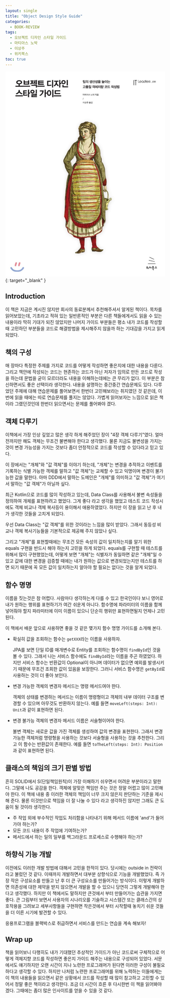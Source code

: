 ```yaml
---
layout: single
title: "Object Design Style Guide"
categories:
  - BOOK-REVIEW
tags:
  - 오브젝트 디자인 스타일 가이드
  - 마티아스 노박
  - 이상주
  - 위키북스
toc: true
---
```


[![Object Design Style Guide](/assets/images/books/object-design-style-guide.jpeg)](http://image.yes24.com/goods/91167539/800x0){: target="\_blank" }

## Introduction

이 책은 지금은 계시진 않지만 회사의 동료분께서 추천해주셔서 알게된 책이다. 목차를 읽어보았는데, 기초라고 적혀 있는 일반론적인 부분은 다른 책들에게서도 읽을 수 있는 내용이라 딱히 기대가 되진 않았지만 나머지 가이드 부분들은 평소 내가 코드를 작성할 때 고민하던 부분들을 코드로 해결방법을 제시해주지 않을까 하는 기대감을 가지고 읽게 되었다.

## 책의 구성

매 장마다 특정한 주제를 가지로 코드를 어떻게 작성하면 좋은지에 대한 내용을 다룬다. 그리고 책안에 작성되는 코드는 현존하는 코드가 아닌 저자가 임의로 만든 코드로 작성을 하는데 문법을 굳이 모르더라도 내용을 이해하는데에는 큰 무리가 없다. 이 부분은 참신하면서도 좋은 선택이라 생각한다. 내용을 설명하는 중간중간 연습문제도 있다. 다루었던 주제에 대해 연습문제를 풀어보면서 한번더 고민해보라는 취지였던 것 같은데, 이번에 읽을 때에는 따로 연습문제를 풀지는 않았다. 가볍게 읽어보자는 느낌으로 읽은 책이라 그랬던것인데 한번더 읽으면서는 문제를 풀어봐야 겠다.

## 객체 다루기

이책에서 가장 인상 깊었고 많은 생각 하게 해주었던 장이 "4장 객체 다루기"였다. 얼마전까지만 해도 객체는 무조건 불변해야 한다고 생각했다. 물론 지금도 불변성을 가지는 것이 변경 가능성을 가지는 것보다 좀더 안정적으로 코드를 작성할 수 있다라고 믿고 있다.

이 장에서는 "개체"와 "값 객체"를 이야기 하는데, "개체"는 변경을 추적하고 이벤트를 기록하는 식별 가능한 객체를 말하고 "값 객체"는 교체할 수 있고 익명이며 변경이 불가능한 값을 말한다. 아마 DDD에서 말하는 도메인은 "개체"를 의미하고 "값 객체"가 여기서 말하는 "값 객체"가 아닐까 싶다.

최근 Kotlin으로 코드를 많이 작성하고 있는데, Data Class를 사용해서 불변 속성들을 정의하여 개체를 표현하려고 했었다. 그게 좋다 라고 생각을 했었고 테스트 코드 작성시에도 객체 비교나 객체 복사등이 용이해서 애용하였었다. 하지만 이 장을 읽고 난 후 내가 생각한 것들을 고치게 되었다. 

우선 Data Class는 "값 객체"를 위한 것이라는 느낌을 많이 받았다. 그래서 동등성 비교나 객체 복사기능들을 기본적으로 제공해 주지 않았나 싶다. 

그리고 "개체"를 표현할때에는 무조건 모든 속성의 값이 일치하는지를 알기 위한 equals 구현을 반드시 해야 하는지 고민을 하게 되었다. equals를 구현할 때 테스트를 위해서 많이 구현했었는데, 어떻게 보면 "개체"는 식별자가 동일하면 같은 "개체"일 수 있고 값에 대한 변경을 검증할 때에는 내가 원하는 값으로 변경되었는지만 테스트를 하면 되기 때문에 꼭 모든 값이 일치하는지 알아야 할 필요는 없다는 것을 알게 되었다.

## 함수 명명

이름을 짓는것은 참 어렵다. 사람마다 생각하는게 다를 수 있고 한국인이다 보니 영어로 내가 원하는 행위를 표현하기가 여간 쉬운게 아니다. 함수명에 파라미터의 이름을 함께 넣어줘야 할지 파라미터에 이미 이름이 있으니 단순히 행위만 표현하면될지 언제나 고민된다.

이 책에서 배운 앞으로 사용하면 좋을 것 같은 몇가지 함수 명명 가이드를 소개해 본다.

- 확실히 값을 조회하는 함수는 `getXXX`라는 이름을 사용하자.

  JPA를 보면 단일 ID를 매개변수로 Entity를 조회하는 함수명이 `findById`인 것을 볼 수 있다. 그래서 나는 서비스 함수에도 `findById`라는 이름을 주곤 하였었다. 하지만 서비스 함수는 반환값이 Optional이 아니며 데이터가 없으면 예외를 발생시키기 때문에 무조건 조회한 값이 있음을 보장한다. 그러니 서비스 함수명은 `getById`로 사용하는 것이 더 좋아 보인다.

- 변경 가능한 객체의 변경자 메서드는 명령 메서드여야 한다.

  객체의 상태를 변경하는 메서드는 이름이 명령형이고 객체의 내부 데이터 구조를 변경할 수 있으며 아무것도 반환하지 않는다. 예를 들면 `moveLeft(steps: Int): Unit`과 같이 표현하면 된다.

- 변경 불가능 객체의 변경자 메서드 이름은 서술형이어야 한다.

  불변 객체는 새로운 값을 가진 객체를 생성하여 값의 변경을 표현한다. 그래서 변경 가능한 객체처럼 명령형을 사용하는 것보다 서술형을 사용하는 것을 추천한다. 그리고 이 함수는 반환값이 존재한다. 예를 들면 `toTheLeft(steps: Int): Position`과 같이 표현하면 된다.

## 클래스의 책임의 크기 판별 방법

흔히 SOLID에서 S(단일책임원칙)이 가장 이해하기 쉬우면서 어려운 부분이라고 말한다. 그말에 나도 공감을 한다. 객체에 알맞은 책임만 주는 것은 정말 어렵고 많이 고민해야 한다. 이 책에 내용 중 이러한 객체의 책임이 너무 크지 않은지 판단하는 기준을 제시해 준다. 물론 이것만으로 책임을 더 잘 나눌 수 있다 라고 생각하진 않지만 그래도 큰 도움이 될 것이라 생각한다.

- 주 작업 외에 부수적인 작업도 처리함을 나타내기 위해 메서드 이름에 'and'가 들어가야 하는가?
- 모든 코드 내용이 주 작업에 기여하는가?
- 메서드에서 하는 일의 일부를 백그라운드 프로세스로 수행해야 하는가?

## 하향식 기능 개발

이전에도 이러한 개발 방법에 대해서 고민을 한적이 있다. 당시에는 outside in 전략이라고 불렀던 것 같다. 이때까지 개발하면서 대부분 상향식으로 기능을 개발했었다. 즉 가장 작은 구성요소를 만들고 난 후 더 큰 구성요소를 만들어가는 방식이다. 이렇게 개발하면 의존성에 대한 제약을 받지 않으면서 개발을 할 수 있으니 당연히 그렇게 개발해야 한다고 생각했다. 하지만 이 책에서도 말하지만 큰것에서 부터 만들어가는 습관을 가지면 좋다. 큰 그림부터 보면서 사용자의 시나리오를 기술하고 시스템간 또는 클래스간의 상호작용을 그려보고 세부사항들을 구현하면 작은것에서 부터 시작할때 놓치기 쉬운 것들을 더 이른 시기에 발견할 수 있다.

응용프로그램을 블랙박스로 취급하면서 서비스를 만드는 연습을 계속 해보자!

## Wrap up

책을 읽어보니 다행히도 내가 기대했던 추상적인 가이드가 아닌 코드로써 구체적으로 어떻게 객체지향 코드를 작성하면 좋은지 가이드 해주는 내용으로 구성되어 있었다. 서문에서도 얘기하지만 오랜 시간이 지나 노련한 프로그래머가 된다면 이러한 구성이 불필요하다고 생각할 수 있다. 하지만 나처럼 노련한 프로그래머를 위해 노력하는 이들에게는 이 책의 내용들을 읽으면서 같은 상황에서 코드를 작성할 때 많이 참고하고 고민할 수 있어서 정말 좋은 책이라고 생각한다. 조금 더 시간이 흐른 후 다시한번 이 책을 읽어봐야겠다. 그때에는 좀더 많은 인사이트를 얻을 수 있을 것 같다.